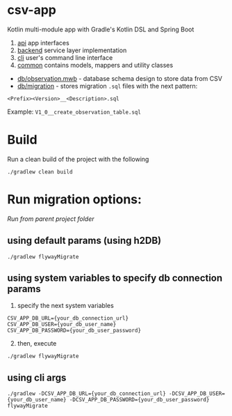 # csv-app

Kotlin multi-module app with Gradle's Kotlin DSL and Spring Boot

1. [api](./api) app interfaces
2. [backend](./backend) service layer implementation
3. [cli](./cli) user's command line interface
4. [common](./common) contains models, mappers and utility classes

* [db/observation.mwb](./db/observation.mwb) - database schema design to store data from CSV
* [db/migration](./db/migration) - stores migration `.sql` files with the next pattern:

```
<Prefix><Version>__<Description>.sql
```

Example: `V1_0__create_observation_table.sql`

# Build

Run a clean build of the project with the following

```
./gradlew clean build
```

# Run migration options:

*Run from parent project folder*

## using default params (using h2DB)
```
./gradlew flywayMigrate
```

## using system variables to specify db connection params
 1. specify the next system variables
```
CSV_APP_DB_URL={your_db_connection_url}
CSV_APP_DB_USER={your_db_user_name}
CSV_APP_DB_PASSWORD={your_db_user_password}
```
 2. then, execute
```
./gradlew flywayMigrate
```

## using cli args

```
./gradlew -DCSV_APP_DB_URL={your_db_connection_url} -DCSV_APP_DB_USER={your_db_user_name} -DCSV_APP_DB_PASSWORD={your_db_user_password} flywayMigrate
```
